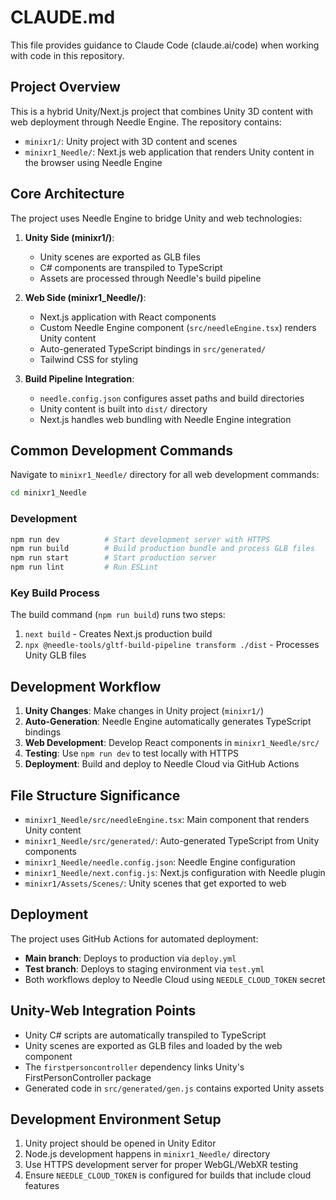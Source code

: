 # CLAUDE.md

This file provides guidance to Claude Code (claude.ai/code) when working with code in this repository.

## Project Overview

This is a hybrid Unity/Next.js project that combines Unity 3D content with web deployment through Needle Engine. The repository contains:

- `minixr1/`: Unity project with 3D content and scenes
- `minixr1_Needle/`: Next.js web application that renders Unity content in the browser using Needle Engine

## Core Architecture

The project uses Needle Engine to bridge Unity and web technologies:

1. **Unity Side (minixr1/)**:
   - Unity scenes are exported as GLB files
   - C# components are transpiled to TypeScript
   - Assets are processed through Needle's build pipeline

2. **Web Side (minixr1_Needle/)**:
   - Next.js application with React components
   - Custom Needle Engine component (`src/needleEngine.tsx`) renders Unity content
   - Auto-generated TypeScript bindings in `src/generated/`
   - Tailwind CSS for styling

3. **Build Pipeline Integration**:
   - `needle.config.json` configures asset paths and build directories
   - Unity content is built into `dist/` directory
   - Next.js handles web bundling with Needle Engine integration

## Common Development Commands

Navigate to `minixr1_Needle/` directory for all web development commands:

```bash
cd minixr1_Needle
```

### Development
```bash
npm run dev          # Start development server with HTTPS
npm run build        # Build production bundle and process GLB files
npm run start        # Start production server
npm run lint         # Run ESLint
```

### Key Build Process
The build command (`npm run build`) runs two steps:
1. `next build` - Creates Next.js production build
2. `npx @needle-tools/gltf-build-pipeline transform ./dist` - Processes Unity GLB files

## Development Workflow

1. **Unity Changes**: Make changes in Unity project (`minixr1/`)
2. **Auto-Generation**: Needle Engine automatically generates TypeScript bindings
3. **Web Development**: Develop React components in `minixr1_Needle/src/`
4. **Testing**: Use `npm run dev` to test locally with HTTPS
5. **Deployment**: Build and deploy to Needle Cloud via GitHub Actions

## File Structure Significance

- `minixr1_Needle/src/needleEngine.tsx`: Main component that renders Unity content
- `minixr1_Needle/src/generated/`: Auto-generated TypeScript from Unity components
- `minixr1_Needle/needle.config.json`: Needle Engine configuration
- `minixr1_Needle/next.config.js`: Next.js configuration with Needle plugin
- `minixr1/Assets/Scenes/`: Unity scenes that get exported to web

## Deployment

The project uses GitHub Actions for automated deployment:
- **Main branch**: Deploys to production via `deploy.yml`
- **Test branch**: Deploys to staging environment via `test.yml`
- Both workflows deploy to Needle Cloud using `NEEDLE_CLOUD_TOKEN` secret

## Unity-Web Integration Points

- Unity C# scripts are automatically transpiled to TypeScript
- Unity scenes are exported as GLB files and loaded by the web component
- The `firstpersoncontroller` dependency links Unity's FirstPersonController package
- Generated code in `src/generated/gen.js` contains exported Unity assets

## Development Environment Setup

1. Unity project should be opened in Unity Editor
2. Node.js development happens in `minixr1_Needle/` directory
3. Use HTTPS development server for proper WebGL/WebXR testing
4. Ensure `NEEDLE_CLOUD_TOKEN` is configured for builds that include cloud features